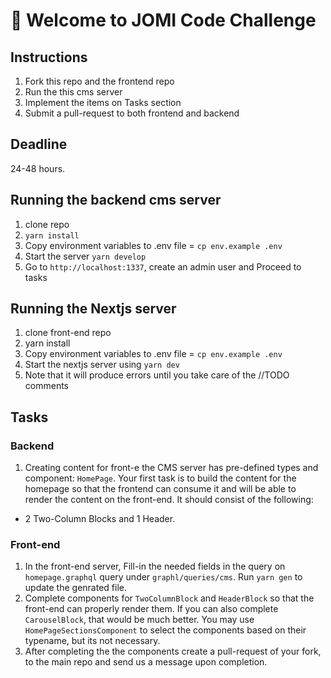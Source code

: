 # 🚀 Welcome to JOMI Code Challenge

## Instructions

1. Fork this repo and the frontend repo
2. Run the this cms server
3. Implement the items on Tasks section
4. Submit a pull-request to both frontend and backend

## Deadline

24-48 hours.

## Running the backend cms server

1. clone repo
2. `yarn install`
3. Copy environment variables to .env file = `cp env.example .env`
4. Start the server `yarn develop`
5. Go to `http://localhost:1337`, create an admin user and Proceed to tasks

## Running the Nextjs server

1. clone front-end repo
2. yarn install
3. Copy environment variables to .env file = `cp env.example .env`
4. Start the nextjs server using `yarn dev`
5. Note that it will produce errors until you take care of the //TODO comments

## Tasks

### Backend

1. Creating content for front-e the CMS server has pre-defined types and component: `HomePage`. Your first task is to build the content for the homepage so that the frontend can consume it and will be able to render the content on the front-end. It should consist of the following:

- 2 Two-Column Blocks and 1 Header.

### Front-end

1. In the front-end server, Fill-in the needed fields in the query on `homepage.graphql` query under `graphl/queries/cms`. Run `yarn gen` to update the genrated file.
2. Complete components for `TwoColumnBlock` and `HeaderBlock` so that the front-end can properly render them. If you can also complete `CarouselBlock`, that would be much better. You may use `HomePageSectionsComponent` to select the components based on their typename, but its not necessary.
3. After completing the the components create a pull-request of your fork, to the main repo and send us a message upon completion.
